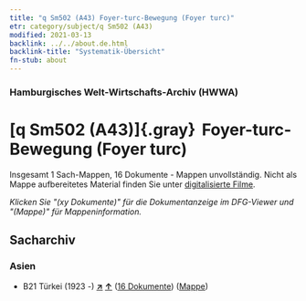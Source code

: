 ```yaml
---
title: "q Sm502 (A43) Foyer-turc-Bewegung (Foyer turc)"
etr: category/subject/q Sm502 (A43)
modified: 2021-03-13
backlink: ../../about.de.html
backlink-title: "Systematik-Übersicht"
fn-stub: about
---
```


### Hamburgisches Welt-Wirtschafts-Archiv (HWWA)
# [q Sm502 (A43)]{.gray}&#8201; Foyer-turc-Bewegung (Foyer turc)&#160; 




Insgesamt 1 Sach-Mappen, 16 Dokumente - Mappen unvollständig.
Nicht als Mappe aufbereitetes Material finden Sie unter [digitalisierte Filme](/film/h1_sh).

_Klicken Sie "(xy Dokumente)" für die Dokumentanzeige im DFG-Viewer und "(Mappe)" für Mappeninformation._

## Sacharchiv




### Asien

- B21 Türkei (1923 -) [**&nearr;**](../../../geo/i/141111/about.de.html "Türkei (1923 -) (alle Mappen)") [**&uarr;**](../../../geo/about.de.html#B21 "Ländersystematik") (<a href="https://pm20.zbw.eu/dfgview/sh/141111,146057" title="über: Türkei (1923 -) : Foyer-turc-Bewegung (Foyer turc)" target="_blank">16 Dokumente</a>) ([Mappe](http://purl.org/pressemappe20/folder/sh/141111,146057))


